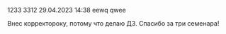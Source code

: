 1233
    3312
         29.04.2023
         14:38
    eewq
qwee

Внес корректороку, потому что делаю ДЗ.
Спасибо за три семенара!